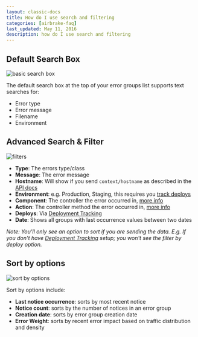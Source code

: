 ```yaml
---
layout: classic-docs
title: How do I use search and filtering
categories: [airbrake-faq]
last_updated: May 11, 2016
description: how do I use search and filtering
---
```


## Default Search Box

![basic search box](/docs/assets/img/docs/airbrake/basic_search_box.png)

The default search box at the top of your error groups list supports text searches for:

- Error type
- Error message
- Filename
- Environment

## Advanced Search & Filter

![filters](/docs/assets/img/docs/airbrake/filters.png)

- **Type**: The errors type/class
- **Message**: The error message
- **Hostname**: Will show if you send `context/hostname` as described in the [API docs](https://airbrake.io/docs/api/#create-notice-v3)
- **Environment**: e.g. Production, Staging, this requires you [track deploys](/docs/deploy-tracking)
- **Component**: The controller the error occurred in, [more info](/docs/airbrake-faq/filtering-component-and-action)
- **Action**: The controller method the error occurred in, [more info](/docs/airbrake-faq/filtering-component-and-action)
- **Deploys**: Via [Deployment Tracking](/docs/deploy-tracking)
- **Date**: Shows all groups with last occurrence values between two dates

*Note: You'll only see an option to sort if you are sending the data. E.g. If you don't have [Deployment Tracking](https://help.airbrake.io/kb/api-2/deploy-tracking) setup; you won't see the filter by deploy option.*

## Sort by options
![sort by options](/docs/assets/img/docs/airbrake/sort_by_options.png)

Sort by options include:

- **Last notice occurrence**: sorts by most recent notice
- **Notice count**: sorts by the number of notices in an error group
- **Creation date**: sorts by error group creation date
- **Error Weight**: sorts by recent error impact based on traffic distribution and
  density
